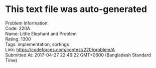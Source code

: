 # This text file was auto-generated  
  
Problem Information:  
Code: 220A  
Name: Little Elephant and Problem  
Rating: 1300  
Tags: implementation, sortings  
Link: https://codeforces.com/contest/220/problem/A  
Submitted At: 2017-04-27 22:46:22 GMT+0600 (Bangladesh Standard Time)  
